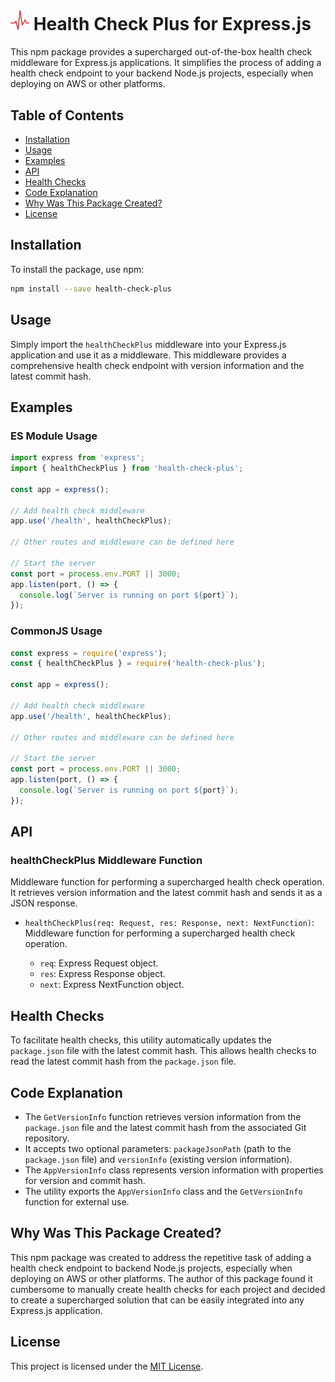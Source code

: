 # <img src="./public/health-check-plus-icon.jpg" width="30px"/> Health Check Plus for Express.js

This npm package provides a supercharged out-of-the-box health check middleware for Express.js applications. It simplifies the process of adding a health check endpoint to your backend Node.js projects, especially when deploying on AWS or other platforms.

## Table of Contents

- [Installation](#installation)
- [Usage](#usage)
- [Examples](#examples)
- [API](#api)
- [Health Checks](#health-checks)
- [Code Explanation](#code-explanation)
- [Why Was This Package Created?](#why-was-this-package-created)
- [License](#license)

## Installation

To install the package, use npm:

```bash
npm install --save health-check-plus
```

## Usage

Simply import the `healthCheckPlus` middleware into your Express.js application and use it as a middleware. This middleware provides a comprehensive health check endpoint with version information and the latest commit hash.

## Examples

### ES Module Usage

```javascript
import express from 'express';
import { healthCheckPlus } from 'health-check-plus';

const app = express();

// Add health check middleware
app.use('/health', healthCheckPlus);

// Other routes and middleware can be defined here

// Start the server
const port = process.env.PORT || 3000;
app.listen(port, () => {
  console.log(`Server is running on port ${port}`);
});
```

### CommonJS Usage

```javascript
const express = require('express');
const { healthCheckPlus } = require('health-check-plus');

const app = express();

// Add health check middleware
app.use('/health', healthCheckPlus);

// Other routes and middleware can be defined here

// Start the server
const port = process.env.PORT || 3000;
app.listen(port, () => {
  console.log(`Server is running on port ${port}`);
});
```

## API

### healthCheckPlus Middleware Function

Middleware function for performing a supercharged health check operation. It retrieves version information and the latest commit hash and sends it as a JSON response.

- `healthCheckPlus(req: Request, res: Response, next: NextFunction)`: Middleware function for performing a supercharged health check operation.

  - `req`: Express Request object.
  - `res`: Express Response object.
  - `next`: Express NextFunction object.

## Health Checks

To facilitate health checks, this utility automatically updates the `package.json` file with the latest commit hash. This allows health checks to read the latest commit hash from the `package.json` file.

## Code Explanation

- The `GetVersionInfo` function retrieves version information from the `package.json` file and the latest commit hash from the associated Git repository.
- It accepts two optional parameters: `packageJsonPath` (path to the `package.json` file) and `versionInfo` (existing version information).
- The `AppVersionInfo` class represents version information with properties for version and commit hash.
- The utility exports the `AppVersionInfo` class and the `GetVersionInfo` function for external use.

## Why Was This Package Created?

This npm package was created to address the repetitive task of adding a health check endpoint to backend Node.js projects, especially when deploying on AWS or other platforms. The author of this package found it cumbersome to manually create health checks for each project and decided to create a supercharged solution that can be easily integrated into any Express.js application.

## License

This project is licensed under the [MIT License](LICENSE).